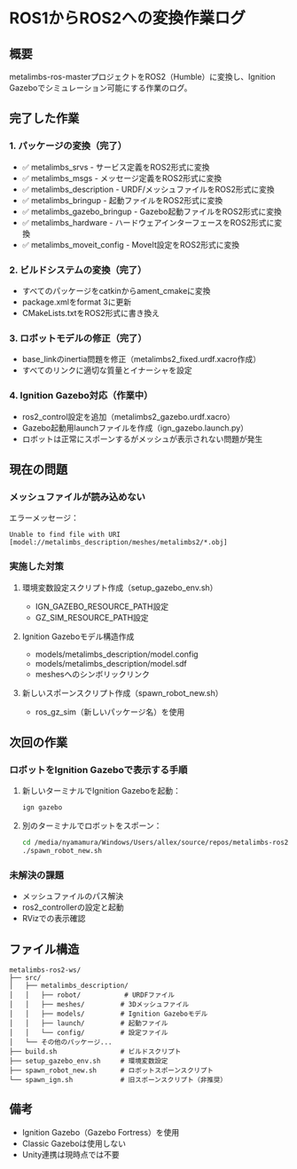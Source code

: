 # ROS1からROS2への変換作業ログ

## 概要
metalimbs-ros-masterプロジェクトをROS2（Humble）に変換し、Ignition Gazeboでシミュレーション可能にする作業のログ。

## 完了した作業

### 1. パッケージの変換（完了）
- ✅ metalimbs_srvs - サービス定義をROS2形式に変換
- ✅ metalimbs_msgs - メッセージ定義をROS2形式に変換  
- ✅ metalimbs_description - URDF/メッシュファイルをROS2形式に変換
- ✅ metalimbs_bringup - 起動ファイルをROS2形式に変換
- ✅ metalimbs_gazebo_bringup - Gazebo起動ファイルをROS2形式に変換
- ✅ metalimbs_hardware - ハードウェアインターフェースをROS2形式に変換
- ✅ metalimbs_moveit_config - MoveIt設定をROS2形式に変換

### 2. ビルドシステムの変換（完了）
- すべてのパッケージをcatkinからament_cmakeに変換
- package.xmlをformat 3に更新
- CMakeLists.txtをROS2形式に書き換え

### 3. ロボットモデルの修正（完了）
- base_linkのinertia問題を修正（metalimbs2_fixed.urdf.xacro作成）
- すべてのリンクに適切な質量とイナーシャを設定

### 4. Ignition Gazebo対応（作業中）
- ros2_control設定を追加（metalimbs2_gazebo.urdf.xacro）
- Gazebo起動用launchファイルを作成（ign_gazebo.launch.py）
- ロボットは正常にスポーンするがメッシュが表示されない問題が発生

## 現在の問題

### メッシュファイルが読み込めない
エラーメッセージ：
```
Unable to find file with URI [model://metalimbs_description/meshes/metalimbs2/*.obj]
```

### 実施した対策
1. 環境変数設定スクリプト作成（setup_gazebo_env.sh）
   - IGN_GAZEBO_RESOURCE_PATH設定
   - GZ_SIM_RESOURCE_PATH設定

2. Ignition Gazeboモデル構造作成
   - models/metalimbs_description/model.config
   - models/metalimbs_description/model.sdf
   - meshesへのシンボリックリンク

3. 新しいスポーンスクリプト作成（spawn_robot_new.sh）
   - ros_gz_sim（新しいパッケージ名）を使用

## 次回の作業

### ロボットをIgnition Gazeboで表示する手順
1. 新しいターミナルでIgnition Gazeboを起動：
   ```bash
   ign gazebo
   ```

2. 別のターミナルでロボットをスポーン：
   ```bash
   cd /media/nyamamura/Windows/Users/allex/source/repos/metalimbs-ros2-ws
   ./spawn_robot_new.sh
   ```

### 未解決の課題
- メッシュファイルのパス解決
- ros2_controllerの設定と起動
- RVizでの表示確認

## ファイル構造
```
metalimbs-ros2-ws/
├── src/
│   ├── metalimbs_description/
│   │   ├── robot/           # URDFファイル
│   │   ├── meshes/         # 3Dメッシュファイル
│   │   ├── models/         # Ignition Gazeboモデル
│   │   ├── launch/         # 起動ファイル
│   │   └── config/         # 設定ファイル
│   └── その他のパッケージ...
├── build.sh                # ビルドスクリプト
├── setup_gazebo_env.sh     # 環境変数設定
├── spawn_robot_new.sh      # ロボットスポーンスクリプト
└── spawn_ign.sh            # 旧スポーンスクリプト（非推奨）
```

## 備考
- Ignition Gazebo（Gazebo Fortress）を使用
- Classic Gazeboは使用しない
- Unity連携は現時点では不要
